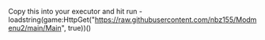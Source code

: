 Copy this into your executor and hit run - loadstring(game:HttpGet("https://raw.githubusercontent.com/nbz155/Modmenu2/main/Main", true))()
